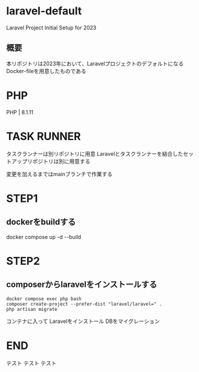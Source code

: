 # laravel-default
Laravel Project Initial Setup for 2023

## 概要
本リポジトリは2023年において、LaravelプロジェクトのデフォルトになるDocker-fileを用意したものである

# PHP

PHP | 8.1.11 

# TASK RUNNER

タスクランナーは別リポジトリに用意
Laravelとタスクランナーを結合したセットアップリポジトリは別に用意する

変更を加えるまではmainブランチで作業する
# STEP1
## dockerをbuildする
docker compose up -d --build

# STEP2
## composerからlaravelをインストールする

```
docker compose exec php bash
composer create-project --prefer-dist "laravel/laravel=" .
php artisan migrate
```

コンテナに入って
Laravelをインストール
DBをマイグレーション

# END
テスト
テスト
テスト
